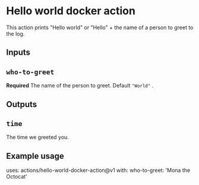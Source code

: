# Hello world docker action
This action prints "Hello world" or "Hello" + the name of a person to greet to the log.
## Inputs
## `who-to-greet`
**Required** The name of the person to greet. Default `"World"` .
## Outputs
## `time`
The time we greeted you.
## Example usage
uses: actions/hello-world-docker-action@v1
with:
    who-to-greet: 'Mona the Octocat'